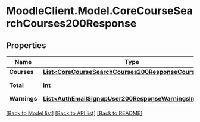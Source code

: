 # MoodleClient.Model.CoreCourseSearchCourses200Response

## Properties

Name | Type | Description | Notes
------------ | ------------- | ------------- | -------------
**Courses** | [**List&lt;CoreCourseSearchCourses200ResponseCoursesInner&gt;**](CoreCourseSearchCourses200ResponseCoursesInner.md) |  | 
**Total** | **int** | total course count | [default to null]
**Warnings** | [**List&lt;AuthEmailSignupUser200ResponseWarningsInner&gt;**](AuthEmailSignupUser200ResponseWarningsInner.md) |  | [optional] 

[[Back to Model list]](../README.md#documentation-for-models) [[Back to API list]](../README.md#documentation-for-api-endpoints) [[Back to README]](../README.md)

